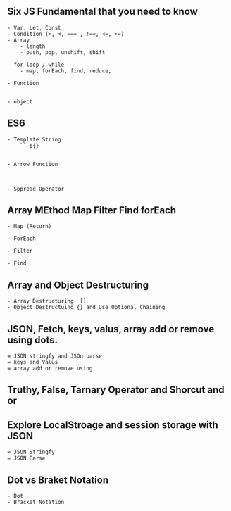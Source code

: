 ## Six JS Fundamental that you need to know 
    - Var, Let, Const 
    - Condition (>, <, === , !==, <=, >=)
    - Array 
        - length 
        - push, pop, unshift, shift 

    - for loop / while 
        - map, forEach, find, reduce, 

    - Function 


    - object 


## ES6 
    - Template String 
        `` ${}


    - Arrow Function 
        


    - Sppread Operator




## Array MEthod Map Filter Find forEach 

    - Map (Return)

    - ForEach 

    - Filter 

    - Find 


## Array and Object Destructuring 
    - Array Destructuring  []
    - Object Destructuing {} and Use Optional Chaining 


## JSON, Fetch, keys, valus, array add or remove using dots. 

    = JSON stringfy and JSOn parse 
    = keys and Valus 
    = array add or remove using 


## Truthy, False, Tarnary Operator and Shorcut and or 

## Explore LocalStroage and session storage with JSON 
    = JSON Stringfy 
    = JSON Parse 


## Dot vs Braket Notation 

    - Dot 
    - Bracket Notation 

    